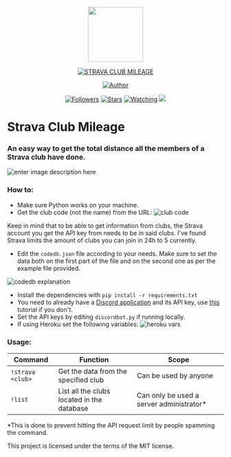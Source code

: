 <p align="center">
<img src="https://avatars.githubusercontent.com/u/35582438?s=400&u=db9d093e0dee75ddafa354fec2a360922e7d5961&v=4" width="128" height="128"/>
</p>
<p align="center">
<a href="#"><img title="STRAVA CLUB MILEAGE" src="https://img.shields.io/badge/STRAVA CLUB MILEAGE-green?colorA=%23ff0000&colorB=%23017e40&style=for-the-badge"></a>
</p>
<p align="center">
<a href="https://github.com/andresindlp"><img title="Author" src="https://img.shields.io/badge/AUTHOR-ANDRESINDLP-orange.svg?style=for-the-badge&logo=github"></a>
</p>
<p align="center">
<a href="https://github.com/andresindlp/followers"><img title="Followers" src="https://img.shields.io/github/followers/andresindlp?color=blue&style=flat-square"></a>
<a href="https://github.com/andresindlp/strava-club-mileage/stargazers/"><img title="Stars" src="https://img.shields.io/github/stars/andresindlp/whatsapp-bot?color=red&style=flat-square"></a>
<a href="https://github.com/andresindlp/strava-club-mileage/watchers"><img title="Watching" src="https://img.shields.io/github/watchers/andresindlp/whatsapp-bot?label=Watchers&color=blue&style=flat-square"></a>
<a href="https://hits.seeyoufarm.com"><img src="https://hits.seeyoufarm.com/api/count/incr/badge.svg?url=https%3A%2F%2Fgithub.com%2FArugaZ%2Fwhatsapp-bot&count_bg=%2379C83D&title_bg=%23555555&icon=probot.svg&icon_color=%2300FF6D&title=hits&edge_flat=false"/></a>
</p>

# Strava Club Mileage

### An easy way to get the total distance all the members of a Strava club have done.
![enter image description here](https://i.ibb.co/nQdP5yH/demo.png)
### How to:
- Make sure Python works on your machine.
- Get the club code (not the name) from the URL: ![club code](https://i.ibb.co/KqVbw5M/image.png)

Keep in mind that to be able to get information from clubs, the Strava account you get the API key from needs to be in said clubs. I've found Strava limits the amount of clubs you can join in 24h to 5 currently.
- Edit the `codedb.json` file according to your needs. Make sure to set the data both on the first part of the file and on the second one as per the example file provided.

![codedb explanation](https://i.ibb.co/Yy0sLnT/codedb.png)

- Install the dependencies with `pip install -r requirements.txt`
- You need to already have a [Discord application](https://discord.com/developers/applications) and its API key, use [this](https://www.freecodecamp.org/news/create-a-discord-bot-with-python/) tutorial if you don't.
- Set the API keys by editing `discordbot.py` if running locally.
- If using Heroku set the following variables: ![heroku vars](https://i.ibb.co/bQ76zSM/heroku-configs.png)

### Usage:
|Command| Function | Scope |
|--|--|--|
| `!strava <club>`| Get the data from the specified club | Can be used by anyone |
|`!list`|List all the clubs located in the database| Can only be used a server administrator*|

*This is done to prevent hitting the API request limit by people spamming the command.





This project is licensed under the terms of the MIT license.
